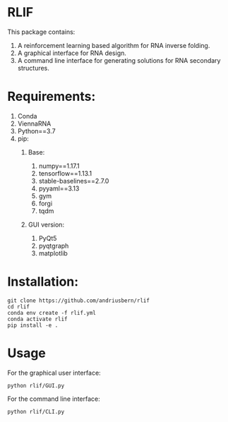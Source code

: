 # RLIF

This package contains:
1. A reinforcement learning based algorithm for RNA inverse folding.
2. A graphical interface for RNA design.
3. A command line interface for generating solutions for RNA secondary structures.

# Requirements:

1. Conda
2. ViennaRNA
3. Python==3.7
4. pip:
   1. Base: 
      1. numpy==1.17.1
      2. tensorflow==1.13.1
      3. stable-baselines==2.7.0
      4. pyyaml==3.13
      5. gym
      6. forgi
      7. tqdm
   
   2. GUI version:
      1.  PyQt5
      2.  pyqtgraph
      3.  matplotlib

# Installation:

```
git clone https://github.com/andriusbern/rlif
cd rlif
conda env create -f rlif.yml
conda activate rlif
pip install -e .
```

# Usage

For the graphical user interface:

```
python rlif/GUI.py
```

For the command line interface:

```
python rlif/CLI.py
```



